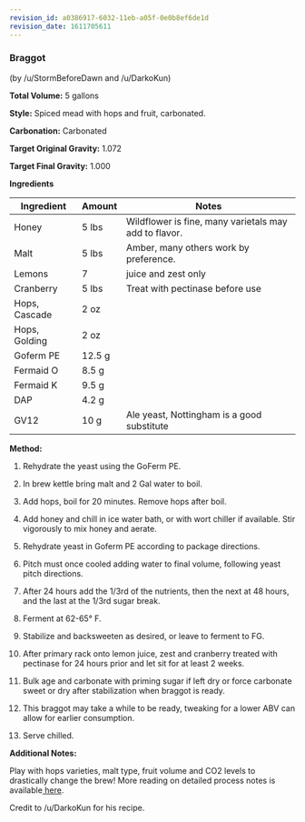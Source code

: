```yaml
---
revision_id: a0386917-6032-11eb-a05f-0e0b8ef6de1d
revision_date: 1611705611
---
```


### Braggot

(by /u/StormBeforeDawn and /u/DarkoKun)

**Total Volume:** 5 gallons

**Style:** Spiced mead with hops and fruit, carbonated.

**Carbonation:** Carbonated

**Target Original Gravity:** 1.072

**Target Final Gravity:** 1.000 

**Ingredients**

Ingredient| Amount | Notes
---|---|---
Honey | 5 lbs | Wildflower is fine, many varietals may add to flavor. 
Malt | 5 lbs | Amber, many others work by preference.
Lemons | 7 | juice and zest only
Cranberry | 5 lbs | Treat with pectinase before use
Hops, Cascade| 2 oz |
Hops, Golding | 2 oz 
Goferm PE | 12.5 g |
Fermaid O | 8.5 g |
Fermaid K | 9.5 g | 
DAP | 4.2 g 
GV12 | 10 g |Ale yeast, Nottingham is a good substitute
**Method:**

1. Rehydrate the yeast using the GoFerm PE.

1. In brew kettle bring malt and 2 Gal water to boil. 

1. Add hops, boil for 20 minutes. Remove hops after boil. 

1. Add honey and chill in ice water bath, or with wort chiller if available. Stir vigorously to mix honey and aerate.

1. Rehydrate yeast in Goferm PE according to package directions. 

1. Pitch must once cooled adding water to final volume, following yeast pitch directions.

1. After 24 hours add the 1/3rd of the nutrients, then the next at 48 hours, and the last at the 1/3rd sugar break. 

1. Ferment at 62-65° F.

1. Stabilize and backsweeten as desired, or leave to ferment to FG.

1. After primary rack onto lemon juice, zest and cranberry treated with pectinase for 24 hours prior and let sit for at least 2 weeks.

1. Bulk age and carbonate with priming sugar if left dry or force carbonate sweet or dry after stabilization when braggot is ready. 

1. This braggot may take a while to be ready, tweaking for a lower ABV can allow for earlier consumption.

1. Serve chilled.

**Additional Notes:**

Play with hops varieties, malt type, fruit volume and CO2 levels to drastically change the brew! More reading on detailed process notes is available[ here](/process/process_summary).

Credit to /u/DarkoKun for his recipe.